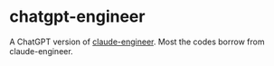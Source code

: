 # chatgpt-engineer

A ChatGPT version of [claude-engineer](https://github.com/Doriandarko/claude-engineer). Most the codes borrow from claude-engineer.
